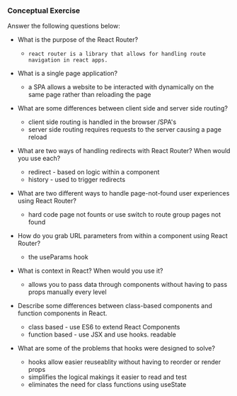 ### Conceptual Exercise

Answer the following questions below:

- What is the purpose of the React Router?
	*	  react router is a library that allows for handling route navigation in react apps.

- What is a single page application?
	*	a SPA allows a website to be interacted with dynamically on the same page rather than reloading the page 

- What are some differences between client side and server side routing?
	*  client side routing is handled in the browser /SPA's
	*  server side routing requires requests to the server causing a page reload

- What are two ways of handling redirects with React Router? When would you use each?
	*  redirect -  based on logic within a component
	*  history - used to trigger redirects

- What are two different ways to handle page-not-found user experiences using React Router? 
	* hard code page not founts or use switch to route  group pages not found  

- How do you grab URL parameters from within a component using React Router?
	* the useParams hook 

- What is context in React? When would you use it?
	* allows you to pass data through components without having to pass props manually every level  

- Describe some differences between class-based components and function
  components in React.
	* class based - use ES6 to extend React Components
	* function based - use JSX and use hooks. readable

- What are some of the problems that hooks were designed to solve?
	* hooks allow easier reuseablity without having to reorder or render props
	* simplifies the logical makings it easier to read and test
	* eliminates the need for class functions using useState 